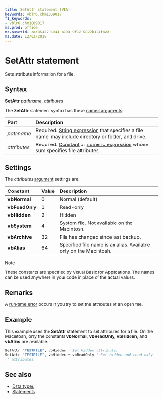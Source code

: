 ```yaml
---
title: SetAttr statement (VBA)
keywords: vblr6.chm1009017
f1_keywords:
- vblr6.chm1009017
ms.prod: office
ms.assetid: dad85437-6944-a393-9f12-5827b184f42d
ms.date: 12/03/2018
---
```



# SetAttr statement

Sets attribute information for a file.

## Syntax

**SetAttr** _pathname_, _attributes_ 

The **SetAttr** statement syntax has these [named arguments](../../Glossary/vbe-glossary.md#named-argument):

|Part|Description|
|:-----|:-----|
|_pathname_|Required. [String expression](../../Glossary/vbe-glossary.md#string-expression) that specifies a file name; may include directory or folder, and drive.|
|_attributes_|Required. [Constant](../../Glossary/vbe-glossary.md#constant) or [numeric expression](../../Glossary/vbe-glossary.md#numeric-expression) whose sum specifies file attributes.|

## Settings

The _attributes_ [argument](../../Glossary/vbe-glossary.md#argument) settings are:

|Constant|Value|Description|
|:-----|:-----|:-----|
|**vbNormal**|0|Normal (default)|
|**vbReadOnly**|1|Read-only|
|**vbHidden**|2|Hidden|
|**vbSystem**|4|System file. Not available on the Macintosh.|
|**vbArchive**|32|File has changed since last backup.|
|**vbAlias**|64|Specified file name is an alias. Available only on the Macintosh.|

> [!NOTE] 
> These constants are specified by Visual Basic for Applications. The names can be used anywhere in your code in place of the actual values.

## Remarks

A [run-time error](../../Glossary/vbe-glossary.md#run-time-error) occurs if you try to set the attributes of an open file.

## Example

This example uses the **SetAttr** statement to set attributes for a file. On the Macintosh, only the constants **vbNormal**, **vbReadOnly**, **vbHidden**, and **vbAlias** are available.

```vb
SetAttr "TESTFILE", vbHidden ' Set hidden attribute. 
SetAttr "TESTFILE", vbHidden + vbReadOnly ' Set hidden and read-only 
 ' attributes. 

```

## See also

- [Data types](data-type-summary.md)
- [Statements](../statements.md)
